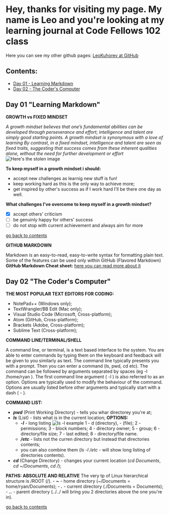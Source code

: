 # Hey, thanks for visiting my page. My name is Leo and you're looking at my learning journal at Code Fellows 102 class
Here you can see my other github pages: [LeoKuhorev at GitHub](https://leokuhorev.github.io/)

<h2 id="contents"> Contents: </h2>

- <a href="#day1">Day 01 - Learning Markdown </a>
- <a href="#day2">Day 02 - The Coder's Computer </a>

<h2 id="day1"> Day 01 "Learning Markdown" </h2>

**GROWTH vs FIXED MINDSET**

*A growth mindset believes that one’s fundamental abilities can be developed through perseverance and effort; intelligence and talent are simply good starting points. A growth mindset is synonymous with a love of learning*
*By contrast, in a fixed mindset, intelligence and talent are seen as fixed traits, suggesting that success comes from these inherent qualities alone, without the need for further development or effort*
![Here's the stolen image](https://3kllhk1ibq34qk6sp3bhtox1-wpengine.netdna-ssl.com/wp-content/uploads/NewGrowthMindset2.png)

**To keep myself in a growth mindset i should:**
- accept new challenges as learnig new stuff is fun!
- keep working hard as this is the only way to achieve more;
- get inspired by other's success as if I work hard I'll be there one day as well.

**What challenges I've overcome to keep myself in a growth mindset?**
- [x] accept others' criticism
- [ ] be genuinly happy for others' success
- [ ] do not stop with current achievement and always aim for more

<a href="#contents">go back to contents </a>

**GITHUB MARKDOWN**

Markdown is an easy-to-read, easy-to-write syntax for formatting plain text. Some of the features can be used only within GitHub (Flavored Markdown)
**GitHub Markdown Cheat sheet:**
[here you can read more about it](https://help.github.com/en/articles/basic-writing-and-formatting-syntax)

<h2 id="day2"> Day 02 "The Coder's Computer" </h2>

**THE MOST POPULAR TEXT EDITORS FOR CODING:**
- NotePad++ (Windows only);
- TextWrangler/BB Edit (Mac only);
- Visual Studio Code (Microsoft, Cross-platform);
- Atom (GitHub, Cross-platform);
- Brackets (Adobe, Cross-platform);
- Sublime Text (Cross-platform);

**COMMAND LINE/TERMINAL/SHELL**

A command line, or terminal, is a text based interface to the system. You are able to enter commands by typing them on the keyboard and feedback will be given to you similarly as text.
The command line typically presents you with a prompt. Then you can enter a command (ls, pwd, cd etc). The command can be followed by arguments separated by spaces (eg -l /home/ryan ). The first command line argument ( -l ) is also referred to as an option. Options are typically used to modify the behaviour of the command. Options are usually listed before other arguments and typically start with a dash ( - ). 

**COMMAND LIST:**
- **_pwd_** (Print Working Directory) - tells you whar directorey you're at;
- **_ls_** (List) - lists what is in the current location;
     **OPTIONS:**
    - **_-l_** - long listing
    ![ls -l example](https://lh3.googleusercontent.com/_4bL8WTjZS-AqdSAq0x2_eidN5oxmewQMzxOsefbdQmycObOC316nMb1G8ktz31AAz8Zk6NQ2oB0DVq1jAz1_jcWH4Kf4SM6KqsNWRq79wlFj-XQ9P3i2oi1S4egwa2pC9A7mhZI8SJ_wxh6vrLBWyNKKa1v3GvVGvGB6N9Ijf1nh4T2njdN_8o4_m0tTi2ARFP5s6DcakENwqhvwkZiXvO8Jh2jC6PrjIgfv3L0lu_yyD7BXV0UbUuN2bmt1heYgDbKRUrLyre2GLOm_RG1yfRvXAWmQuESUFAYZ2vyQOsT_RUyvc9kQnI_2Bfu7T2rPieuvf7lOncbYSZg98uiMmgnUzrAmqnxsMkZg4Ed9qMv3Xf6ll2icKwXax_0RqAaUSAKvD1_0DEv8PDvqz1FXILg3mkrKRxLGB-2GoaUJfr_xJhfpyHem5oyR4qyo5pFJ4f3ms_FT1uP3sAASjYrzsJuGL1GljB7A6Xdp3bNW8oeDJO1zoXO77ibBfnATobN_Thq7WUg87PogxtI733oi317wuDiC-MsXxE8IdOjEFDB2SX6APbN9aqgPR8ju8rt8oedvWqaws7bBh_9ZDXmhoSVkNyJWvVLB0cqfY8s8qL4282fcUS2S6eD5wqgT0Aj7HEiDzr1_ebCvXWw-bJ6dpwFGLFWP9K_6_2Osbjvv03HaGXlrdbRwKgD00F2tP6GRa7uUYVLuFX_aBELPXNzRLhhVA=w1167-h261-no)
    1 - d (directory), - (file);
    2 - permissions;
    3 - block numbers;
    4 - directory owner;
    5 - group;
    6 - directory/file size;
    7 - last edited;
    8 - directory/file name.
    - **_/etc_** - lists not the curren directory but instead that directories contents;
    - you can also combine them (_ls -l /etc_ - will show long listing of directories contents).
- **_cd_** (Change Directory) - changes your current location (*cd Documents*, *cd ~/Documents*, *cd /*);

**PATHS: ABSOLUTE AND RELATIVE**
The very tp of Linux hierarchical structure is /ROOT (/).
    - **_~_** - home directory (~/Documents = home/ryan/Documents);
    - **_._** - current directory (./Documents = Documents);
    - **_.._** - parent directory (../../ will bring you 2 directories above the one you're in).


<a href="#contents">go back to contents </a>
